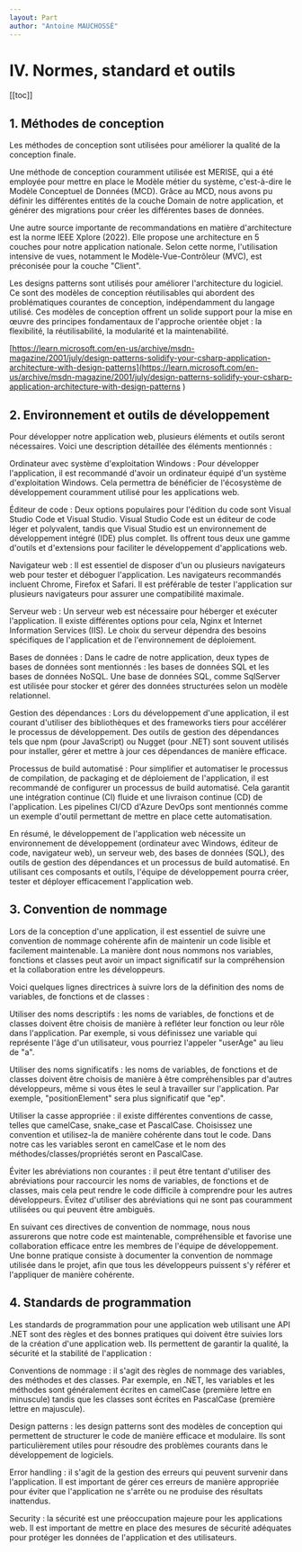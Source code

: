 ```yaml
---
layout: Part
author: "Antoine MAUCHOSSÉ"
---
```


# IV. Normes, standard et outils

[[toc]]

## 1. Méthodes de conception
Les méthodes de conception sont utilisées pour améliorer la qualité de la conception finale.

Une méthode de conception couramment utilisée est MERISE, qui a été employée pour mettre en place le Modèle métier du système, c'est-à-dire le Modèle Conceptuel de Données (MCD). Grâce au MCD, nous avons pu définir les différentes entités de la couche Domain de notre application, et générer des migrations pour créer les différentes bases de données.

Une autre source importante de recommandations en matière d'architecture est la norme IEEE Xplore (2022). Elle propose une architecture en 5 couches pour notre application nationale. Selon cette norme, l'utilisation intensive de vues, notamment le Modèle-Vue-Contrôleur (MVC), est préconisée pour la couche "Client".

Les designs patterns sont utilisés pour améliorer l'architecture du logiciel. Ce sont des modèles de conception réutilisables qui abordent des problématiques courantes de conception, indépendamment du langage utilisé. Ces modèles de conception offrent un solide support pour la mise en œuvre des principes fondamentaux de l'approche orientée objet : la flexibilité, la réutilisabilité, la modularité et la maintenabilité.

[https://learn.microsoft.com/en-us/archive/msdn-magazine/2001/july/design-patterns-solidify-your-csharp-application-architecture-with-design-patterns](https://learn.microsoft.com/en-us/archive/msdn-magazine/2001/july/design-patterns-solidify-your-csharp-application-architecture-with-design-patterns )
## 2. Environnement et outils de développement

Pour développer notre application web, plusieurs éléments et outils seront nécessaires. Voici une description détaillée des éléments mentionnés :

Ordinateur avec système d'exploitation Windows : 
Pour développer l'application, il est recommandé d'avoir un ordinateur équipé d'un système d'exploitation Windows. Cela permettra de bénéficier de l'écosystème de développement couramment utilisé pour les applications web.

Éditeur de code : 
Deux options populaires pour l'édition du code sont Visual Studio Code et Visual Studio. Visual Studio Code est un éditeur de code léger et polyvalent, tandis que Visual Studio est un environnement de développement intégré (IDE) plus complet. Ils offrent tous deux une gamme d'outils et d'extensions pour faciliter le développement d'applications web.

Navigateur web : 
Il est essentiel de disposer d'un ou plusieurs navigateurs web pour tester et déboguer l'application. Les navigateurs recommandés incluent Chrome, Firefox et Safari. Il est préférable de tester l'application sur plusieurs navigateurs pour assurer une compatibilité maximale.

Serveur web : 
Un serveur web est nécessaire pour héberger et exécuter l'application. Il existe différentes options pour cela, Nginx et Internet Information Services (IIS). Le choix du serveur dépendra des besoins spécifiques de l'application et de l'environnement de déploiement.

Bases de données : 
Dans le cadre de notre application, deux types de bases de données sont mentionnés : les bases de données SQL et les bases de données NoSQL. Une base de données SQL, comme SqlServer est utilisée pour stocker et gérer des données structurées selon un modèle relationnel.

Gestion des dépendances : 
Lors du développement d'une application, il est courant d'utiliser des bibliothèques et des frameworks tiers pour accélérer le processus de développement. Des outils de gestion des dépendances tels que npm (pour JavaScript) ou Nugget (pour .NET) sont souvent utilisés pour installer, gérer et mettre à jour ces dépendances de manière efficace.

Processus de build automatisé : 
Pour simplifier et automatiser le processus de compilation, de packaging et de déploiement de l'application, il est recommandé de configurer un processus de build automatisé. Cela garantit une intégration continue (CI) fluide et une livraison continue (CD) de l'application. Les pipelines CI/CD d'Azure DevOps sont mentionnés comme un exemple d'outil permettant de mettre en place cette automatisation.

En résumé, le développement de l'application web nécessite un environnement de développement (ordinateur avec Windows, éditeur de code, navigateur web), un serveur web, des bases de données (SQL), des outils de gestion des dépendances et un processus de build automatisé. En utilisant ces composants et outils, l'équipe de développement pourra créer, tester et déployer efficacement l'application web.

## 3. Convention de nommage

Lors de la conception d'une application, il est essentiel de suivre une convention de nommage cohérente afin de maintenir un code lisible et facilement maintenable. La manière dont nous nommons nos variables, fonctions et classes peut avoir un impact significatif sur la compréhension et la collaboration entre les développeurs.

Voici quelques lignes directrices à suivre lors de la définition des noms de variables, de fonctions et de classes : 

Utiliser des noms descriptifs : les noms de variables, de fonctions et de classes doivent être choisis de manière à refléter leur fonction ou leur rôle dans l'application. Par exemple, si vous définissez une variable qui représente l'âge d'un utilisateur, vous pourriez l'appeler "userAge" au lieu de "a". 

Utiliser des noms significatifs : les noms de variables, de fonctions et de classes doivent être choisis de manière à être compréhensibles par d'autres développeurs, même si vous êtes le seul à travailler sur l'application. Par exemple, "positionElement" sera plus significatif que "ep". 

Utiliser la casse appropriée : il existe différentes conventions de casse, telles que camelCase, snake_case et PascalCase. Choisissez une convention et utilisez-la de manière cohérente dans tout le code. Dans notre cas les variables seront en camelCase et le nom des méthodes/classes/propriétés seront en PascalCase. 

Éviter les abréviations non courantes : il peut être tentant d'utiliser des abréviations pour raccourcir les noms de variables, de fonctions et de classes, mais cela peut rendre le code difficile à comprendre pour les autres développeurs. Évitez d'utiliser des abréviations qui ne sont pas couramment utilisées ou qui peuvent être ambiguës. 

En suivant ces directives de convention de nommage, nous nous assurerons que notre code est maintenable, compréhensible et favorise une collaboration efficace entre les membres de l'équipe de développement. Une bonne pratique consiste à documenter la convention de nommage utilisée dans le projet, afin que tous les développeurs puissent s'y référer et l'appliquer de manière cohérente.

## 4. Standards de programmation

Les standards de programmation pour une application web utilisant une API .NET sont des règles et des bonnes pratiques qui doivent être suivies lors de la création d'une application web. Ils permettent de garantir la qualité, la sécurité et la stabilité de l'application :  

Conventions de nommage : il s'agit des règles de nommage des variables, des méthodes et des classes. Par exemple, en .NET, les variables et les méthodes sont généralement écrites en camelCase (première lettre en minuscule) tandis que les classes sont écrites en PascalCase (première lettre en majuscule). 

Design patterns : les design patterns sont des modèles de conception qui permettent de structurer le code de manière efficace et modulaire. Ils sont particulièrement utiles pour résoudre des problèmes courants dans le développement de logiciels. 

Error handling : il s'agit de la gestion des erreurs qui peuvent survenir dans l'application. Il est important de gérer ces erreurs de manière appropriée pour éviter que l'application ne s'arrête ou ne produise des résultats inattendus. 

Security : la sécurité est une préoccupation majeure pour les applications web. Il est important de mettre en place des mesures de sécurité adéquates pour protéger les données de l'application et des utilisateurs. 